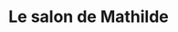 ---
title: "Le salon de Mathilde"
url: /saint-vaast-la-hougue/le-salon-de-mathilde/
shop: coiffeur
---